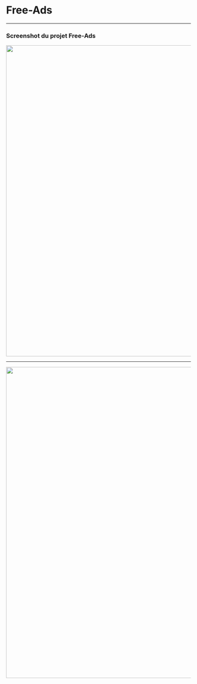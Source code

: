 # Free-Ads



<hr></hr>

### Screenshot du projet Free-Ads

<p align="center">
  <img src="https://cloud.githubusercontent.com/assets/16621838/17517076/03b8e5a8-5e42-11e6-91f2-01d976f2e059.png" width="850"/>
</p>

<hr></hr>

<p align="center">
  <img src="https://cloud.githubusercontent.com/assets/16621838/17517091/114bc424-5e42-11e6-9bfb-f3aa9c8ff6cc.png" width="850"/>
</p>
